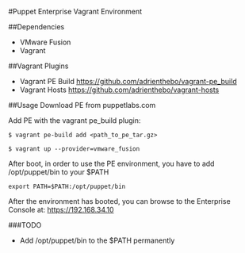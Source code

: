 #Puppet Enterprise Vagrant Environment

##Dependencies
* VMware Fusion
* Vagrant

##Vagrant Plugins
* Vagrant PE Build
  https://github.com/adrienthebo/vagrant-pe_build
* Vagrant Hosts
 https://github.com/adrienthebo/vagrant-hosts

##Usage
Download PE from puppetlabs.com

Add PE with the vagrant pe_build plugin:
```
$ vagrant pe-build add <path_to_pe_tar.gz>
```

```
$ vagrant up --provider=vmware_fusion
```

After boot, in order to use the PE environment, you have to add
/opt/puppet/bin to your $PATH

```shell
export PATH=$PATH:/opt/puppet/bin
```

After the environment has booted, you can browse to the Enterprise Console at:
https://192.168.34.10

###TODO
* Add /opt/puppet/bin to the $PATH permanently

